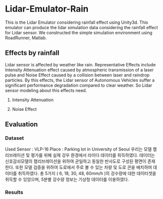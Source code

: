 # Lidar-Emulator-Rain
This is the Lidar Emulator considering rainfall effect using Unity3d. This emulator can produce the lidar simulation data considering the rainfall effect for Lidar sensor. We constructed the simple simulation environment using RoadRunner, Matlab. 

## Effects by rainfall 
Lidar sensor is affected by weather like rain. Representative Effects include Intensity Attenuation effect caused by atmospheric transmission of a laser pulse and Noise Effect caused by a collision between laser and raindrop particles. By this effects, the Lidar sensor of Autonomous Vehicles suffer a significant performance degradation compared to clear weather. So Lidar sensor modeling about this effects need.

1) Intensity Attenuation 
    
2) Noise Effect 

## Evaluation
### Dataset 
Used Sensor : VLP-16
Place : Parking lot in University of Seoul
우리는 모델 캘리브레이션 및 평가를 위해 실제 강우 환경에서 라이다 데이터를 취득하였다. 데이터는 신호감쇠모델의 캘리브레이션을 위하여 균일하고 동일한 반사도로 구성된 평면이 존재한다. 또한 모델 검증을 위하여 도로에서 주로 볼 수 있는 차량 및 도로 콘을 배치하여 데이터를 취득하였다. 총 5가지 ( 6, 18, 30, 48, 60mm/h )의 강수량에 대한 데이터셋을 취득할 수 있었으며, 5분별 강수량 정보는 기상청 데이터를 이용하였다. 


### Results

